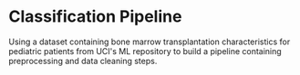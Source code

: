 # Classification Pipeline
Using a dataset containing bone marrow transplantation characteristics for pediatric patients from UCI's ML repository to build a pipeline containing preprocessing and data cleaning steps.
